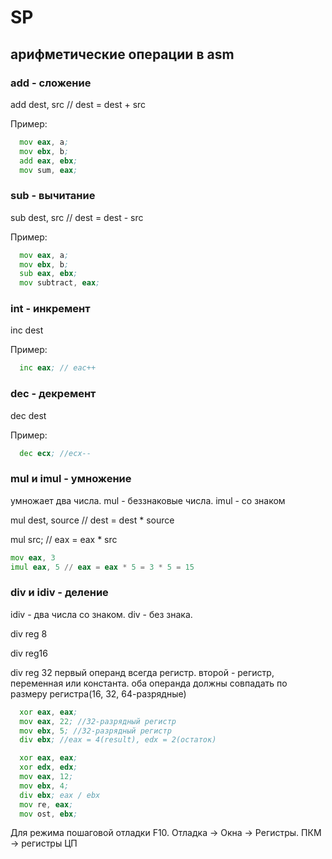 # SP
## арифметические операции в asm

### add - сложение

add dest, src // dest = dest + src

Пример:
```asm
  mov eax, a;
  mov ebx, b;
  add eax, ebx;
  mov sum, eax;
```

### sub - вычитание

sub dest, src // dest = dest - src

Пример:
```asm
  mov eax, a;
  mov ebx, b;
  sub eax, ebx;
  mov subtract, eax;
```

### int - инкремент

inc dest

Пример:
```asm
  inc eax; // eac++
```

### dec - декремент 

dec dest

Пример:

```asm
  dec ecx; //ecx--
```

### mul и imul - умножение

умножает два числа. mul - беззнаковые числа. imul - со знаком

mul dest, source // dest = dest * source

mul src; // eax = eax * src

```asm
mov eax, 3
imul eax, 5 // eax = eax * 5 = 3 * 5 = 15
```

### div и idiv - деление

idiv - два числа со знаком. div - без знака.

div reg 8

div reg16

div reg 32
первый операнд всегда регистр. второй - регистр, переменная или константа. оба операнда должны совпадать по размеру регистра(16, 32, 64-разрядные)

```asm
  xor eax, eax;
  mov eax, 22; //32-разрядный регистр
  mov ebx, 5; //32-разрядный регистр
  div ebx; //eax = 4(result), edx = 2(остаток)
```

```asm
  xor eax, eax;
  xor edx, edx;
  mov eax, 12;
  mov ebx, 4;
  div ebx; eax / ebx
  mov re, eax;
  mov ost, ebx;
```

Для режима пошаговой отладки F10. Отладка -> Окна -> Регистры. ПКМ -> регистры ЦП
